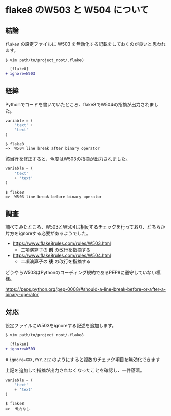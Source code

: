 # flake8 のW503 と W504 について

## 結論

`flake8` の設定ファイルに W503 を無効化する記載をしておくのが良いと思われます。

`$ vim path/to/project_root/.flake8`
```diff
  [flake8]
+ ignore=W503
```

## 経緯

Pythonでコードを書いていたところ、flake8でW504の指摘が出力されました。

```sample.py
variable = (
    'text' +
    'text'
)
```

```
$ flake8
=>  W504 line break after binary operator
```

該当行を修正すると、今度はW503の指摘が出力されました。

```sample.py
variable = (
    'text'
    + 'text'
)
```

```
$ flake8
=>  W503 line break before binary operator
```

## 調査

調べてみたところ、W503とW504は相反するチェックを行っており、どちらか片方をignoreする必要があるようでした。

* https://www.flake8rules.com/rules/W503.html
  * 二項演算子の **前** の改行を指摘する
* https://www.flake8rules.com/rules/W504.html
  * 二項演算子の **後** の改行を指摘する

どうやらW503はPythonのコーディング規約であるPEP8に遵守していない模様。

https://peps.python.org/pep-0008/#should-a-line-break-before-or-after-a-binary-operator

## 対応

設定ファイルにW503をignoreする記述を追加します。

`$ vim path/to/project_root/.flake8`
```diff
  [flake8]
+ ignore=W503
```
※ `ignore=XXX,YYY,ZZZ` のようにすると複数のチェック項目を無効化できます

上記を追加して指摘が出力されなくなったことを確認し、一件落着。

```sample.py
variable = (
    'text'
    + 'text'
)
```

```
$ flake8
=>  出力なし
```
